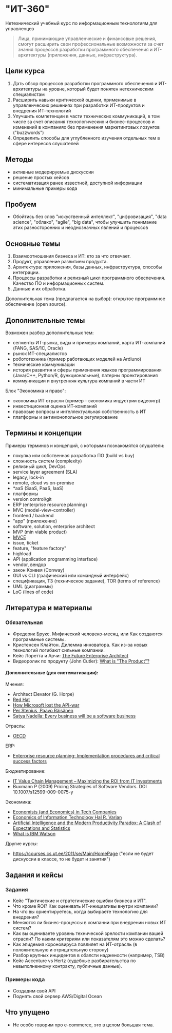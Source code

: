 # "ИТ-360"

Нетехнический учебный курс по информационным технологиям для управленцев

> Лица, принимающие управленческие и финансовые решения, смогут расширить свои 
профессиональные возможности за счет знания процессов разработки программного 
обеспечения и ИТ-архитектуры (приложения, данные, инфраструктура).

Цели курса
----------

1. Дать обзор процессов разработки программного обеспечения и ИТ-архитектуры на уровне, который будет понятен нетехническим специалистам
2. Расширить навыки критической оценки, применимые в управленческих решениях при разработки ИТ-продуктов и внедрения ИТ-технологий
3. Улучшить компетенции в части технических коммуникаций, в том числе за счет описания технологических и бизнес-процессов 
  и изменений в компаниях без применения маркетинговых лозунгов ("buzzwords")
4. Определить способы для углубленного изучения отдельных тем в сфере интересов слушателей
<!--
5. Предоставить минимальные димонстрационные примеры (кейсы, код, системы)
-->

Методы
------

- активные модерируемые дискуссии 
- решение простых кейсов
- систематизация ранее известной, доступной информации
- минимальные примеры кода

Пробуем 
-------

- Обойтись без слов "искуственный интеллект", "цифровизация", "data science", "облако",
  "agile",  "big data", чтобы улучшить понимание этих разносторонних и неоднозначных явлений и процессов  
  
Основные темы
-------------  

1. Взаимоотношения бизнеса и ИТ: кто за что отвечает.
2. Продукт, управление развитием продукта.
3. Архитектура: приложения, базы данных, инфраструктура, способы интеграции.
4. Процессы разработки и релизный цикл программного обеспечения. Качество ПО и информационных систем. 
5. Данные и их обработка.

Дополнительная тема (предлагается на выбор): открытое программное обеспечение (open source).

Дополнительные темы
-------------------

Возможен разбор дополнительных тем:

- сегменты ИТ-рынка, виды и примеры компаний, карта ИТ-компаний (FANG, SAS/1C, Oracle)
- рынок ИТ-специалистов
- робототехника (пример работающих моделей на Ardiuno)
- технические коммуникации 
- история развития и сферы применения языков программирования (Java/C++, Python/R, функциональные), патерны проектирования
- коммуникации и внутренняя культура компаний в части ИТ

Блок "Экономика и право":

- экономика ИТ отрасли (пример - экономика индустрии видеоигр)
- инвестиционная оценка ИТ-компаний
- правовые вопросы и интеллектуальная собственность в ИТ
- платформы и антимонопольное регулирование

Термины и концепции
-------------------

Примеры терминов и концепций, с которыми познакомятся слушатели:

- покупка или собственная разработка ПО (build vs buy)
- сложность систем (complexity)
- релизный цикл, DevOps
- service layer agreement (SLA)
- legacy, lock-in
- remote, cloud vs on-premise
- \*aaS (SaaS, PaaS, IaaS)
- платформы
- version control/git
- ERP (enterprise resource planning)
- MVC (model-view-controller)
- frontend / backend
- "app" (приложение)
- software, solution, enterprise architect
- MVP (min viable product)
- [MVCE](https://stackoverflow.com/help/minimal-reproducible-example)
- issue, ticket
- feature, "feature factory"
- highload
- API (application programming interface)
- vendor, вендор
- закон Конвея (Conway)
- GUI vs CLI (графический или командный интерфейс)
- спецификация, ТЗ (техническое задание), TOR (terms of reference)
- UML (диаграммы)
- LoC (lines of code)

Литература и материалы
-----------------------

### Обязательная

- Фредерик Брукс. Мифический человеко-месяц, или Как создаются программные системы.
- Кристенсен Клайтон. Дилемма инноватора. Как из-за новых технологий погибают сильные компании.
- Кейс Лоретта и Арчи: [The Future Enterprise Architect](https://blog.opengroup.org/2019/08/20/the-future-enterprise-architect/)
- Видеоролик по продукту (John Cutler): [What is "The Product"?](https://vimeo.com/user45919784)

#### Дополнительные (для систематизации):

Мнения:

- Architect Elevator (G. Horpe)
- [Red Hat](https://quod.lib.umich.edu/j/jep/3336451.0004.304?view=text;rgn=main)
- [How Microsoft lost the API-war](https://www.joelonsoftware.com/2004/06/13/how-microsoft-lost-the-api-war/)
- [Per Stenius, Paavo Räisänen](http://www.reddal.com/insights/strategies-for-driving-the-transformation-in-the-software-industry)
- [Satya Nadella: Every business will be a software business](https://www.computerweekly.com/news/2240242478/Satya-Nadella-Every-business-will-be-a-software-business)

Отрасль:

- [OECD](https://www.oecd-ilibrary.org/docserver/9789264218789-7-en.pdf?expires=1602666949&id=id&accname=guest&checksum=1B96DE59CAB38239CDD3BD9CE7091FEE)

ERP:

- [Enterprise resource planning: Implementation procedures and critical success factors](http://celesteng.mis.yzu.edu.tw/im434/ERP%20stuff/ERP%20implementation%20success%20USA%20Experience.pdf)

Бюджетирование:

- [IT Value Chain Management –  Maximizing the ROI from IT Investments](https://courses.cs.ut.ee/2010/se/uploads/Main/ITValueChain.pdf)
- Buxmann P (2009) Pricing Strategies of Software Vendors. DOI 10.1007/s12599-009-0075-y

Экономика:

- [Economists (and Economics) in Tech Companies](https://www.hbs.edu/faculty/Publication%20Files/19-027_7e890058-c225-4803-a6f1-a6eb1db74027.pdf)
- [Economics of Information Technology Hal R. Varian](https://people.ischool.berkeley.edu/~hal/Papers/mattioli/mattioli.pdf)
- [Artificial Intelligence and the Modern Productivity Paradox: A Clash of Expectations and Statistics](https://www.nber.org/papers/w24001)
- [What is IBM Watson](https://www.nytimes.com/2010/06/20/magazine/20Computer-t.html)


Другие курсы:

- https://courses.cs.ut.ee/2011/se/Main/HomePage ("если не будет дискуссии в классе, то не будет и занятия")


Задания и кейсы
---------------

### Задания

- Кейс "Тактические и стратегические ошибки бизнеса и ИТ".
- Что кроме ROI? Как оценивать ИТ-инициативы внутри компании?
- На что вы ориентируетесь, когда выбираете технологию для внедрения?
- Меняются ли бизнес-процессы в компании при внедрении новых ИТ систем?
- Как вы оцениваете уровень технической зрелости компании вашей отрасли? По каким критериям или показателям это можно сделать?
- Как эпидемия короновируса повлияет на ИТ-отрасль (в положительную и отрицательную сторону)
- Разбор крупных инцидентов в обалсти наджености (например, TSB)
- Кейс Accenture vs Hertz (судебные разбирательства по невыполненному контракту, публичные данные).

### Примеры кода

- Создадим свой API
- Поднять свой сервер AWS/Digital Ocean

Что упущено
-----------

- Не особо говорим про e-commerce, это в целом большая тема.
